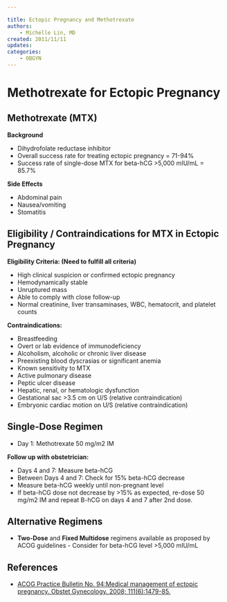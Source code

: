 ```yaml
---

title: Ectopic Pregnancy and Methotrexate
authors:
    - Michelle Lin, MD
created: 2011/11/11
updates:
categories:
    - OBGYN
---
```


# Methotrexate for Ectopic Pregnancy

## Methotrexate (MTX)

**Background**

- Dihydrofolate reductase inhibitor
- Overall success rate for treating ectopic pregnancy = 71-94%
- Success rate of single-dose MTX for beta-hCG >5,000 mIU/mL = 85.7% 

**Side Effects**

- Abdominal pain
- Nausea/vomiting
- Stomatitis    

## Eligibility / Contraindications for MTX in Ectopic Pregnancy

**Eligibility Criteria: (Need to fulfill all criteria)**

- High clinical suspicion or confirmed ectopic pregnancy
- Hemodynamically stable
- Unruptured mass
- Able to comply with close follow-up
- Normal creatinine, liver transaminases, WBC, hematocrit, and platelet counts 

**Contraindications:**

- Breastfeeding
- Overt or lab evidence of immunodeficiency
- Alcoholism, alcoholic or chronic liver disease
- Preexisting blood dyscrasias or significant anemia 
- Known sensitivity to MTX
- Active pulmonary disease
- Peptic ulcer disease
- Hepatic, renal, or hematologic dysfunction
- Gestational sac >3.5 cm on U/S (relative contraindication) 
- Embryonic cardiac motion on U/S (relative contraindication) 

## Single-Dose Regimen

- Day 1: <span class="drug">Methotrexate</span> 50 mg/m2 IM

**Follow up with obstetrician:**

- Days 4 and 7: Measure beta-hCG
- Between Days 4 and 7: Check for 15% beta-hCG decrease
- Measure beta-hCG weekly until non-pregnant level
- If beta-hCG dose not decrease by >15% as expected, re-dose 50 mg/m2 IM and repeat B-hCG on days 4 and 7 after 2nd dose. 

## Alternative Regimens

- **Two-Dose** and **Fixed Multidose** regimens available as proposed by ACOG guidelines - Consider for beta-hCG level >5,000 mIU/mL

## References

- [ACOG Practice Bulletin No. 94:Medical management of ectopic pregnancy. Obstet Gynecology. 2008; 111(6):1479-85.](http://www.ncbi.nlm.nih.gov/pubmed/18515537)
